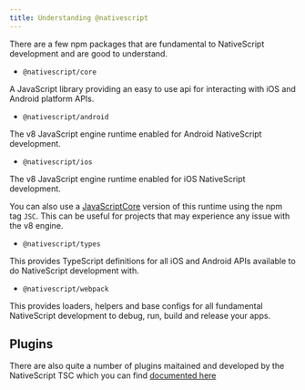 ```yaml
---
title: Understanding @nativescript
---
```


There are a few npm packages that are fundamental to NativeScript development and are good to understand.

- `@nativescript/core`

A JavaScript library providing an easy to use api for interacting with iOS and Android platform APIs.

- `@nativescript/android`

The v8 JavaScript engine runtime enabled for Android NativeScript development.

- `@nativescript/ios`

The v8 JavaScript engine runtime enabled for iOS NativeScript development.

You can also use a [JavaScriptCore](https://developer.apple.com/documentation/javascriptcore) version of this runtime using the npm tag `JSC`. This can be useful for projects that may experience any issue with the v8 engine.

- `@nativescript/types`

This provides TypeScript definitions for all iOS and Android APIs available to do NativeScript development with.

- `@nativescript/webpack`

This provides loaders, helpers and base configs for all fundamental NativeScript development to debug, run, build and release your apps.

## Plugins

There are also quite a number of plugins maitained and developed by the NativeScript TSC which you can find [documented here](plugins/index)
